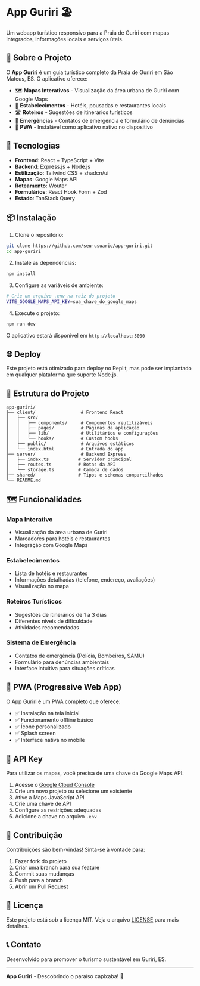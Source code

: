 # App Guriri 🏖️

Um webapp turístico responsivo para a Praia de Guriri com mapas integrados, informações locais e serviços úteis.

## 📱 Sobre o Projeto

O **App Guriri** é um guia turístico completo da Praia de Guriri em São Mateus, ES. O aplicativo oferece:

- 🗺️ **Mapas Interativos** - Visualização da área urbana de Guriri com Google Maps
- 🏨 **Estabelecimentos** - Hotéis, pousadas e restaurantes locais
- 🛣️ **Roteiros** - Sugestões de itinerários turísticos
- 🚨 **Emergências** - Contatos de emergência e formulário de denúncias
- 📱 **PWA** - Instalável como aplicativo nativo no dispositivo

## 🚀 Tecnologias

- **Frontend**: React + TypeScript + Vite
- **Backend**: Express.js + Node.js
- **Estilização**: Tailwind CSS + shadcn/ui
- **Mapas**: Google Maps API
- **Roteamento**: Wouter
- **Formulários**: React Hook Form + Zod
- **Estado**: TanStack Query

## 📦 Instalação

1. Clone o repositório:
```bash
git clone https://github.com/seu-usuario/app-guriri.git
cd app-guriri
```

2. Instale as dependências:
```bash
npm install
```

3. Configure as variáveis de ambiente:
```bash
# Crie um arquivo .env na raiz do projeto
VITE_GOOGLE_MAPS_API_KEY=sua_chave_do_google_maps
```

4. Execute o projeto:
```bash
npm run dev
```

O aplicativo estará disponível em `http://localhost:5000`

## 🌐 Deploy

Este projeto está otimizado para deploy no Replit, mas pode ser implantado em qualquer plataforma que suporte Node.js.

## 📁 Estrutura do Projeto

```
app-guriri/
├── client/                 # Frontend React
│   ├── src/
│   │   ├── components/     # Componentes reutilizáveis
│   │   ├── pages/          # Páginas da aplicação
│   │   ├── lib/            # Utilitários e configurações
│   │   └── hooks/          # Custom hooks
│   ├── public/             # Arquivos estáticos
│   └── index.html          # Entrada do app
├── server/                 # Backend Express
│   ├── index.ts           # Servidor principal
│   ├── routes.ts          # Rotas da API
│   └── storage.ts         # Camada de dados
├── shared/                # Tipos e schemas compartilhados
└── README.md
```

## 🗺️ Funcionalidades

### Mapa Interativo
- Visualização da área urbana de Guriri
- Marcadores para hotéis e restaurantes
- Integração com Google Maps

### Estabelecimentos
- Lista de hotéis e restaurantes
- Informações detalhadas (telefone, endereço, avaliações)
- Visualização no mapa

### Roteiros Turísticos
- Sugestões de itinerários de 1 a 3 dias
- Diferentes níveis de dificuldade
- Atividades recomendadas

### Sistema de Emergência
- Contatos de emergência (Polícia, Bombeiros, SAMU)
- Formulário para denúncias ambientais
- Interface intuitiva para situações críticas

## 📱 PWA (Progressive Web App)

O App Guriri é um PWA completo que oferece:

- ✅ Instalação na tela inicial
- ✅ Funcionamento offline básico
- ✅ Ícone personalizado
- ✅ Splash screen
- ✅ Interface nativa no mobile

## 🔑 API Key

Para utilizar os mapas, você precisa de uma chave da Google Maps API:

1. Acesse o [Google Cloud Console](https://console.cloud.google.com/)
2. Crie um novo projeto ou selecione um existente
3. Ative a Maps JavaScript API
4. Crie uma chave de API
5. Configure as restrições adequadas
6. Adicione a chave no arquivo `.env`

## 🤝 Contribuição

Contribuições são bem-vindas! Sinta-se à vontade para:

1. Fazer fork do projeto
2. Criar uma branch para sua feature
3. Commit suas mudanças
4. Push para a branch
5. Abrir um Pull Request

## 📄 Licença

Este projeto está sob a licença MIT. Veja o arquivo [LICENSE](LICENSE) para mais detalhes.

## 📞 Contato

Desenvolvido para promover o turismo sustentável em Guriri, ES.

---

**App Guriri** - Descobrindo o paraíso capixaba! 🌊